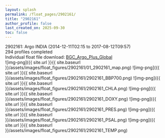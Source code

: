 ```yaml
---
layout: splash
permalink: /float_pages/2902161/
title: "2902161"
author_profile: false
last_created_on: 2025-09-30
toc: false
---
```

 
2902161: Argo INDIA (2014-12-11T02:15 to 2017-08-12T09:57)\
294 profiles completed\
Individual float file download: [BGC_Argo_Plus_Global](https://ftp.soest.hawaii.edu/bgc_argo_plus/Individual_Floats/outliers_removed/2902161_Sprof_processed.nc)\
![img-png]({{ site.url }}{{ site.baseurl }}/assets/images/float_figures/2902161/01_2902161_map.png)
![img-png]({{ site.url }}{{ site.baseurl }}/assets/images/float_figures/2902161/2902161_BBP700.png)
![img-png]({{ site.url }}{{ site.baseurl }}/assets/images/float_figures/2902161/2902161_CHLA.png)
![img-png]({{ site.url }}{{ site.baseurl }}/assets/images/float_figures/2902161/2902161_DOXY.png)
![img-png]({{ site.url }}{{ site.baseurl }}/assets/images/float_figures/2902161/2902161_PRES.png)
![img-png]({{ site.url }}{{ site.baseurl }}/assets/images/float_figures/2902161/2902161_PSAL.png)
![img-png]({{ site.url }}{{ site.baseurl }}/assets/images/float_figures/2902161/2902161_TEMP.png)
